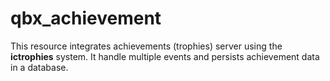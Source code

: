 # qbx_achievement
This resource integrates achievements (trophies) server using the **ictrophies** system. It handle multiple events and persists achievement data in a database.

